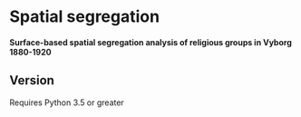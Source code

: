 # Spatial segregation
#### Surface-based spatial segregation analysis of religious groups in Vyborg 1880-1920
## Version
Requires Python 3.5 or greater
